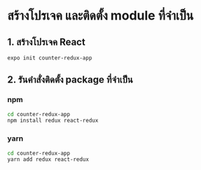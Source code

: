 
# สร้างโปรเจค และติดตั้ง module ที่จำเป็น

## 1. สร้างโปรเจค React

```bash
expo init counter-redux-app
```

## 2. รันคำสั่งติดตั้ง package ที่จำเป็น

### npm

```bash
cd counter-redux-app
npm install redux react-redux
```

### yarn 

```bash
cd counter-redux-app
yarn add redux react-redux
```